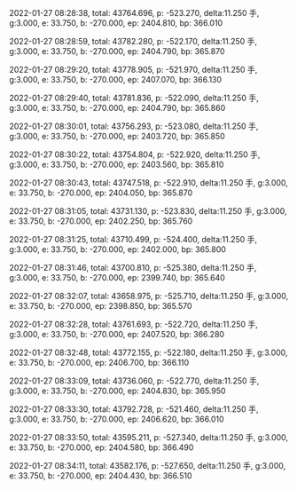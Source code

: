 2022-01-27 08:28:38, total: 43764.696, p: -523.270, delta:11.250 手, g:3.000, e: 33.750, b: -270.000, ep: 2404.810, bp: 366.010

2022-01-27 08:28:59, total: 43782.280, p: -522.170, delta:11.250 手, g:3.000, e: 33.750, b: -270.000, ep: 2404.790, bp: 365.870

2022-01-27 08:29:20, total: 43778.905, p: -521.970, delta:11.250 手, g:3.000, e: 33.750, b: -270.000, ep: 2407.070, bp: 366.130

2022-01-27 08:29:40, total: 43781.836, p: -522.090, delta:11.250 手, g:3.000, e: 33.750, b: -270.000, ep: 2404.790, bp: 365.860

2022-01-27 08:30:01, total: 43756.293, p: -523.080, delta:11.250 手, g:3.000, e: 33.750, b: -270.000, ep: 2403.720, bp: 365.850

2022-01-27 08:30:22, total: 43754.804, p: -522.920, delta:11.250 手, g:3.000, e: 33.750, b: -270.000, ep: 2403.560, bp: 365.810

2022-01-27 08:30:43, total: 43747.518, p: -522.910, delta:11.250 手, g:3.000, e: 33.750, b: -270.000, ep: 2404.050, bp: 365.870

2022-01-27 08:31:05, total: 43731.130, p: -523.830, delta:11.250 手, g:3.000, e: 33.750, b: -270.000, ep: 2402.250, bp: 365.760

2022-01-27 08:31:25, total: 43710.499, p: -524.400, delta:11.250 手, g:3.000, e: 33.750, b: -270.000, ep: 2402.000, bp: 365.800

2022-01-27 08:31:46, total: 43700.810, p: -525.380, delta:11.250 手, g:3.000, e: 33.750, b: -270.000, ep: 2399.740, bp: 365.640

2022-01-27 08:32:07, total: 43658.975, p: -525.710, delta:11.250 手, g:3.000, e: 33.750, b: -270.000, ep: 2398.850, bp: 365.570

2022-01-27 08:32:28, total: 43761.693, p: -522.720, delta:11.250 手, g:3.000, e: 33.750, b: -270.000, ep: 2407.520, bp: 366.280

2022-01-27 08:32:48, total: 43772.155, p: -522.180, delta:11.250 手, g:3.000, e: 33.750, b: -270.000, ep: 2406.700, bp: 366.110

2022-01-27 08:33:09, total: 43736.060, p: -522.770, delta:11.250 手, g:3.000, e: 33.750, b: -270.000, ep: 2404.830, bp: 365.950

2022-01-27 08:33:30, total: 43792.728, p: -521.460, delta:11.250 手, g:3.000, e: 33.750, b: -270.000, ep: 2406.620, bp: 366.010

2022-01-27 08:33:50, total: 43595.211, p: -527.340, delta:11.250 手, g:3.000, e: 33.750, b: -270.000, ep: 2404.580, bp: 366.490

2022-01-27 08:34:11, total: 43582.176, p: -527.650, delta:11.250 手, g:3.000, e: 33.750, b: -270.000, ep: 2404.430, bp: 366.510